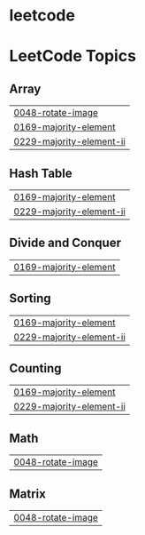 # leetcode
<!---LeetCode Topics Start-->
# LeetCode Topics
## Array
|  |
| ------- |
| [0048-rotate-image](https://github.com/Sahil-Badkul/leetcode/tree/master/0048-rotate-image) |
| [0169-majority-element](https://github.com/Sahil-Badkul/leetcode/tree/master/0169-majority-element) |
| [0229-majority-element-ii](https://github.com/Sahil-Badkul/leetcode/tree/master/0229-majority-element-ii) |
## Hash Table
|  |
| ------- |
| [0169-majority-element](https://github.com/Sahil-Badkul/leetcode/tree/master/0169-majority-element) |
| [0229-majority-element-ii](https://github.com/Sahil-Badkul/leetcode/tree/master/0229-majority-element-ii) |
## Divide and Conquer
|  |
| ------- |
| [0169-majority-element](https://github.com/Sahil-Badkul/leetcode/tree/master/0169-majority-element) |
## Sorting
|  |
| ------- |
| [0169-majority-element](https://github.com/Sahil-Badkul/leetcode/tree/master/0169-majority-element) |
| [0229-majority-element-ii](https://github.com/Sahil-Badkul/leetcode/tree/master/0229-majority-element-ii) |
## Counting
|  |
| ------- |
| [0169-majority-element](https://github.com/Sahil-Badkul/leetcode/tree/master/0169-majority-element) |
| [0229-majority-element-ii](https://github.com/Sahil-Badkul/leetcode/tree/master/0229-majority-element-ii) |
## Math
|  |
| ------- |
| [0048-rotate-image](https://github.com/Sahil-Badkul/leetcode/tree/master/0048-rotate-image) |
## Matrix
|  |
| ------- |
| [0048-rotate-image](https://github.com/Sahil-Badkul/leetcode/tree/master/0048-rotate-image) |
<!---LeetCode Topics End-->